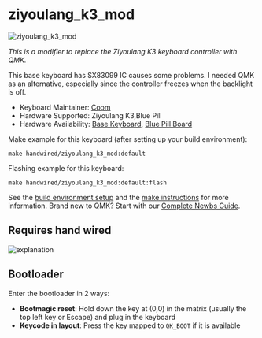 # ziyoulang_k3_mod

![ziyoulang_k3_mod](https://i.imgur.com/z9mUvIo.jpg)

*This is a modifier to replace the Ziyoulang K3 keyboard controller with QMK.*

This base keyboard has  SX83099 IC causes some problems. I needed QMK as an alternative, especially since the controller freezes when the backlight is off.

* Keyboard Maintainer: [Coom](https://github.com/coomstoolbox)
* Hardware Supported: Ziyoulang K3,Blue Pill
* Hardware Availability: [Base Keyboard](https://www.aliexpress.com/item/1005005458088199.html), [Blue Pill Board](https://www.aliexpress.com/item/32812837487.html)

Make example for this keyboard (after setting up your build environment):

    make handwired/ziyoulang_k3_mod:default

Flashing example for this keyboard:

    make handwired/ziyoulang_k3_mod:default:flash

See the [build environment setup](https://docs.qmk.fm/#/getting_started_build_tools) and the [make instructions](https://docs.qmk.fm/#/getting_started_make_guide) for more information. Brand new to QMK? Start with our [Complete Newbs Guide](https://docs.qmk.fm/#/newbs).

## Requires hand wired

![explanation](https://i.imgur.com/yvhvhoB.png)

## Bootloader

Enter the bootloader in 2 ways:

* **Bootmagic reset**: Hold down the key at (0,0) in the matrix (usually the top left key or Escape) and plug in the keyboard
* **Keycode in layout**: Press the key mapped to `QK_BOOT` if it is available
